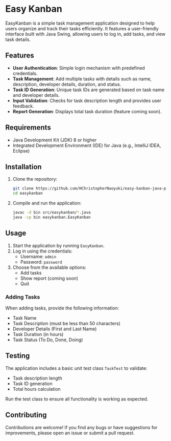 # Easy Kanban

EasyKanban is a simple task management application designed to help users organize and track their tasks efficiently. It features a user-friendly interface built with Java Swing, allowing users to log in, add tasks, and view task details.

## Features

- **User Authentication**: Simple login mechanism with predefined credentials.
- **Task Management**: Add multiple tasks with details such as name, description, developer details, duration, and status.
- **Task ID Generation**: Unique task IDs are generated based on task name and developer details.
- **Input Validation**: Checks for task description length and provides user feedback.
- **Report Generation**: Displays total task duration (feature coming soon).

## Requirements

- Java Development Kit (JDK) 8 or higher
- Integrated Development Environment (IDE) for Java (e.g., IntelliJ IDEA, Eclipse)

## Installation

1. Clone the repository:
   ```bash
   git clone https://github.com/HChristopherNaoyuki/easy-kanban-java-project.git
   cd easykanban
   ```

2. Compile and run the application:
   ```bash
   javac -d bin src/easykanban/*.java
   java -cp bin easykanban.EasyKanban
   ```

## Usage

1. Start the application by running `EasyKanban`.
2. Log in using the credentials:
   - Username: `admin`
   - Password: `password`
3. Choose from the available options:
   - Add tasks
   - Show report (coming soon)
   - Quit

### Adding Tasks

When adding tasks, provide the following information:
- Task Name
- Task Description (must be less than 50 characters)
- Developer Details (First and Last Name)
- Task Duration (in hours)
- Task Status (To Do, Done, Doing)

## Testing

The application includes a basic unit test class `TaskTest` to validate:
- Task description length
- Task ID generation
- Total hours calculation

Run the test class to ensure all functionality is working as expected.

## Contributing

Contributions are welcome! If you find any bugs or have suggestions for improvements, please open an issue or submit a pull request.
